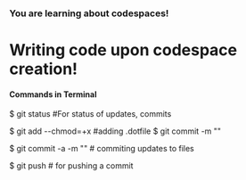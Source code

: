 ### You are learning about codespaces!
# Writing code upon codespace creation!

#### Commands in Terminal

$ git status  #For status of updates, commits

$ git add <filename> --chmod=+x  #adding .dotfile
$ git commit -m "<comment>"

$ git commit -a -m "<comment>"  # commiting updates to files 

$ git push  # for pushing a commit